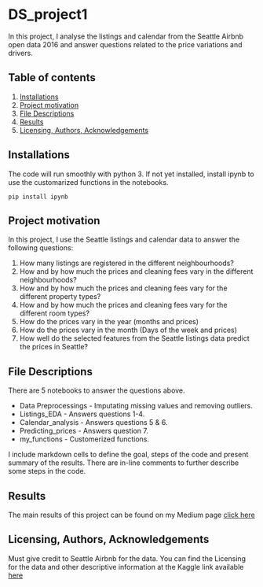 # DS_project1
 In this project, I analyse the listings and calendar from the Seattle Airbnb open data 2016 and answer questions related to the price variations and drivers.
## **Table of contents**
1. [Installations](#header-name)
2. [Project motivation](#header-name)
3. [File Descriptions](#header-name)
4. [Results](#header-name)
5. [Licensing, Authors, Acknowledgements](#header-name)
## **Installations**
The code will run smoothly with python 3.
If not yet installed, install ipynb to use the customarized functions in the notebooks.
 ```
 pip install ipynb
 ```
## **Project motivation**
In this project, I use the Seattle listings and calendar data to answer the following questions:

1. How many listings are registered in the different neighbourhoods?
2. How and by how much the prices and cleaning fees vary in the different neighbourhoods?
3. How and by how much the prices and cleaning fees vary for the different property types?
4. How and by how much the prices and cleaning fees vary for the different room types?
5. How do the prices vary in the year (months and prices)
6. How do the prices vary in the month (Days of the week and prices)
7. How well do the selected features from the Seattle listings data predict the prices in Seattle?

## **File Descriptions**
There are 5 notebooks to answer the questions above. 
* Data Preprocessings - Imputating missing values and removing outliers.
* Listings_EDA        - Answers questions 1-4.
* Calendar_analysis   - Answers questions 5 & 6.
* Predicting_prices   - Answers question 7.
* my_functions        - Customerized functions.

I include markdown cells to define the goal, steps of the code and present summary of the results.
There are in-line comments to further describe some steps in the code.

## **Results**
The main results of this project can be found on my Medium page [click here](https://olivianabbosa.medium.com/how-to-get-a-good-price-on-airbnb-a-guests-guide-baae5c29b1f8)

## **Licensing, Authors, Acknowledgements**
Must give credit to Seattle Airbnb for the data. You can find the Licensing for the data and other descriptive information at the Kaggle link available [here](https://www.kaggle.com/airbnb/seattle/data)


